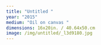 ```yaml
---
title: "Untitled "
year: "2015"
medium: "Oil on canvas "
dimensions: 16x20in. / 40.64x50.cm
image: /img/untitled/_l3d9180.jpg
---
```




